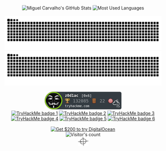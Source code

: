 <!-- Heading
<div align="center">
  <h1> Hello world <img src=".github/images/hand_wave.gif" alt="hand_wave.gif" width="30"/></h1>
</div><br>
-->

<!-- Readme stats and top languages -->
<div align="center">
  
  <picture>
    <img align="center" width="55%"   title="Miguel Carvalho's GitHub Stats" alt="Miguel Carvalho's GitHub Stats" src="https://migueltc13-github-readme-stats.vercel.app/api?username=migueltc13&show_icons=true&count_private=true&theme=transparent&title_color=999999&text_color=999999&border_color=0ac647&icon_color=0ac647#gh-dark-mode-only"/>
  </picture>
  <picture>
    <img align="center" width="43.7%" title="Most Used Languages"            alt="Most Used Languages"            src="https://migueltc13-github-readme-stats.vercel.app/api/top-langs/?username=migueltc13&langs_count=10&layout=compact&hide=CSS,SCSS&theme=transparent&title_color=999999&text_color=999999&border_color=0ac647#gh-dark-mode-only"/>
  </picture>
</div>

<br>

<!-- Snake animation -->
<div align="center">
  <img alt="Snake animation dark mode" src="https://raw.githubusercontent.com/migueltc13/migueltc13/main/.github/images/github-snake-dark.svg#gh-dark-mode-only"/>
  <img alt="Snake animation light mode" src="https://raw.githubusercontent.com/migueltc13/migueltc13/main/.github/images/github-contribution-grid-snake.svg#gh-light-mode-only"/>
</div>

<br>

<!-- TryHackMe Profile and Badges -->
<div align="center">
  <!-- <script src="https://tryhackme.com/badge/1134216"></script> -->
  <a target="_blank" href="https://tryhackme.com/p/z0d1ac"><img height="58" title="TryHackMe Profile" alt="TryHackMe z0d1ac Profile" src="/.github/images/thm.png"></a>
</div>
<div align="center">
  <a target="_blank" href="https://tryhackme.com/z0d1ac/badges/mr-robot"    ><img title="Mr. Robot"    alt="TryHackMe badge 1" src="https://tryhackme.com/img/badges/mrrobot.svg"     width="100"></a>
  <a target="_blank" href="https://tryhackme.com/z0d1ac/badges/terminaled"  ><img title="cat linux.txt"alt="TryHackMe badge 2" src="https://tryhackme.com/img/badges/linux.svg"       width="100"></a>
  <a target="_blank" href="https://tryhackme.com/z0d1ac/badges/ohsint"      ><img title="OhSINT"       alt="TryHackMe badge 3" src="https://tryhackme.com/img/badges/ohsint.svg"      width="100"></a>
  <a target="_blank" href="https://tryhackme.com/z0d1ac/badges/hash-cracker"><img title="Hash Cracker" alt="TryHackMe badge 4" src="https://tryhackme.com/img/badges/hashcracker.svg" width="100"></a>
  <a target="_blank" href="https://tryhackme.com/z0d1ac/badges/koth-game"   ><img title="King"         alt="TryHackMe badge 5" src="https://tryhackme.com/img/badges/king.svg"        width="100"></a>
  <a target="_blank" href="https://tryhackme.com/z0d1ac/badges/7-day-streak"><img title="7 Day Streak" alt="TryHackMe badge 6" src="https://tryhackme.com/img/badges/streak7.svg"     width="100"></a>
</div>

<br>

<!-- Linkedin badge
<div align="center">
  <a target="_blank" href="https://www.linkedin.com/in/miguel-carvalho-dev"><img src="https://raw.githubusercontent.com/migueltc13/migueltc13/main/.github/images/linkedin.png" width="250"/>
</div>

<br>
-->

<!-- Digital Ocean Ref badge -->
<div align="center">
  <a target="_blank" href="https://www.digitalocean.com/?refcode=2341d6802900&utm_campaign=Referral_Invite&utm_medium=Referral_Program&utm_source=badge">
    <img title="Get $200 to try DigitalOcean" alt="Get $200 to try DigitalOcean" src="http://web-platforms.sfo2.cdn.digitaloceanspaces.com/WWW/Badge%201.svg"/>
  </a>
</div>

<!-- Visitor's count -->
<div align="center">
  <img width="0" alt="Visitor's count" src="https://profile-counter.glitch.me/{migueltc13}/count.svg"/>
</div>

<div align="center">
  <a target="_blank" href="#"><img src=".github/images/z0d1ac.png" width="33"></a>
</div>

<!--
- 📫 How to reach me: TODO
-->
